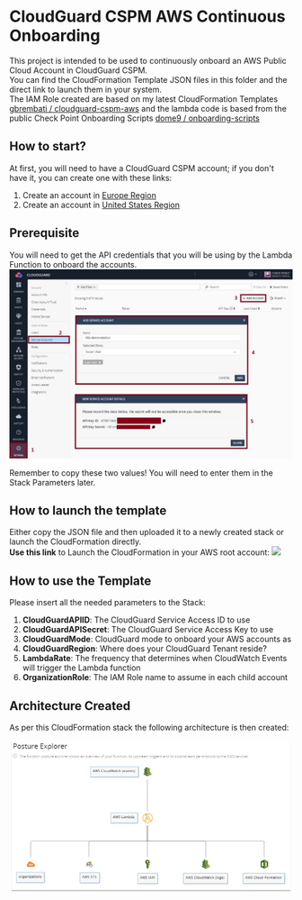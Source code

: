 # CloudGuard CSPM AWS Continuous Onboarding
This project is intended to be used to continuously onboard an AWS Public Cloud Account in CloudGuard CSPM.     
You can find the CloudFormation Template JSON files in this folder and the direct link to launch them in your system.     
The IAM Role created are based on my latest CloudFormation Templates [gbrembati / cloudguard-cspm-aws](https://github.com/gbrembati/cloudguard-cspm-aws) and the lambda code is based from the public Check Point Onboarding Scripts [dome9 / onboarding-scripts](https://github.com/dome9/onboarding-scripts)
 
## How to start?
At first, you will need to have a CloudGuard CSPM account; if you don't have it, you can create one with these links:
1. Create an account in [Europe Region](https://secure.eu1.dome9.com/v2/register/invite)
2. Create an account in [United States Region](https://secure.dome9.com/v2/register/invite)

## Prerequisite
You will need to get the API credentials that you will be using by the Lambda Function to onboard the accounts.
![CSPM Service Account](/zimages/create-cpsm-serviceaccount.jpg)
       
Remember to copy these two values! You will need to enter them in the Stack Parameters later.

## How to launch the template
Either copy the JSON file and then uploaded it to a newly created stack or launch the CloudFormation directly.     
**Use this link** to Launch the CloudFormation in your AWS root account:  [<img src="https://s3.amazonaws.com/cloudformation-examples/cloudformation-launch-stack.png">](https://eu-west-1.console.aws.amazon.com/cloudformation/home#/stacks/create/review?stackName=cft-cloudguard-continuous-onboarding&templateURL=https://cspm-onboarding.s3.eu-west-1.amazonaws.com/continous-onboarding-stack.yaml)

## How to use the Template
Please insert all the needed parameters to the Stack:
1. **CloudGuardAPIID**: The CloudGuard Service Access ID to use
2. **CloudGuardAPISecret**: The CloudGuard Service Access Key to use
3. **CloudGuardMode**: CloudGuard mode to onboard your AWS accounts as
4. **CloudGuardRegion**: Where does your CloudGuard Tenant reside?
5. **LambdaRate**: The frequency that determines when CloudWatch Events will trigger the Lambda function
6. **OrganizationRole**: The IAM Role name to assume in each child account

## Architecture Created
As per this CloudFormation stack the following architecture is then created:      

![AWS Architecture](/zimages/schema-serverless-arch.jpg)